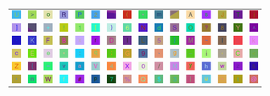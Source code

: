 <table>
<tr>
<td><img src="55.gif"></td>
<td><img src="3E.gif"></td>
<td><img src="6F.gif"></td>
<td><img src="52.gif"></td>
<td><img src="50.gif"></td>
<td><img src="32.gif"></td>
<td><img src="gr2.gif"></td>
<td><img src="28.gif"></td>
<td><img src="2A.gif"></td>
<td><img src="6D.gif"></td>
<td><img src="gr1.gif"></td>
<td><img src="41.gif"></td>
<td><img src="73.gif"></td>
<td><img src="4A.gif"></td>
<td><img src="54.gif"></td>
<td><img src="6A.gif"></td>
</tr>
<tr>
<td><img src="5D.gif"></td>
<td><img src="gr3.gif"></td>
<td><img src="2B.gif"></td>
<td><img src="21.gif"></td>
<td><img src="31.gif"></td>
<td><img src="5B.gif"></td>
<td><img src="29.gif"></td>
<td><img src="36.gif"></td>
<td><img src="4E.gif"></td>
<td><img src="64.gif"></td>
<td><img src="53.gif"></td>
<td><img src="4F.gif"></td>
<td><img src="3F.gif"></td>
<td><img src="38.gif"></td>
<td><img src="59.gif"></td>
<td><img src="5E.gif"></td>
</tr>
<tr>
<td><img src="2E.gif"></td>
<td><img src="4B.gif"></td>
<td><img src="46.gif"></td>
<td><img src="42.gif"></td>
<td><img src="78.gif"></td>
<td><img src="72.gif"></td>
<td><img src="44.gif"></td>
<td><img src="6C.gif"></td>
<td><img src="4C.gif"></td>
<td><img src="35.gif"></td>
<td><img src="7D.gif"></td>
<td><img src="4D.gif"></td>
<td><img src="7E.gif"></td>
<td><img src="49.gif"></td>
<td><img src="62.gif"></td>
<td><img src="6B.gif"></td>
</tr>
<tr>
<td><img src="63.gif"></td>
<td><img src="45.gif"></td>
<td><img src="65.gif"></td>
<td><img src="22.gif"></td>
<td><img src="3A.gif"></td>
<td><img src="71.gif"></td>
<td><img src="3B.gif"></td>
<td><img src="47.gif"></td>
<td><img src="39.gif"></td>
<td><img src="60.gif"></td>
<td><img src="67.gif"></td>
<td><img src="5F.gif"></td>
<td><img src="69.gif"></td>
<td><img src="2C.gif"></td>
<td><img src="43.gif"></td>
<td><img src="3C.gif"></td>
</tr>
<tr>
<td><img src="5A.gif"></td>
<td><img src="7B.gif"></td>
<td><img src="3D.gif"></td>
<td><img src="76.gif"></td>
<td><img src="61.gif"></td>
<td><img src="56.gif"></td>
<td><img src="34.gif"></td>
<td><img src="58.gif"></td>
<td><img src="30.gif"></td>
<td><img src="2F.gif"></td>
<td><img src="48.gif"></td>
<td><img src="79.gif"></td>
<td><img src="68.gif"></td>
<td><img src="77.gif"></td>
<td><img src="7A.gif"></td>
<td><img src="26.gif"></td>
</tr>
<tr>
<td><img src="27.gif"></td>
<td><img src="6E.gif"></td>
<td><img src="57.gif"></td>
<td><img src="66.gif"></td>
<td><img src="23.gif"></td>
<td><img src="70.gif"></td>
<td><img src="37.gif"></td>
<td><img src="25.gif"></td>
<td><img src="51.gif"></td>
<td><img src="24.gif"></td>
<td><img src="33.gif"></td>
<td><img src="7C.gif"></td>
<td><img src="75.gif"></td>
<td><img src="2D.gif"></td>
<td><img src="74.gif"></td>
<td><img src="40.gif"></td>
</tr>
</table>
